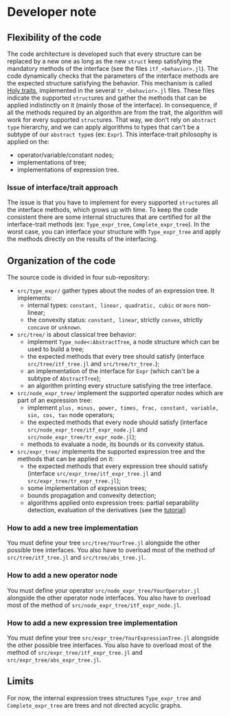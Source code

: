 # Developer note

## Flexibility of the code
The code architecture is developed such that every structure can be replaced by a new one as long as the new `struct` keep satisfying the mandatory methods of the interface (see the files `itf_<behavior>.jl`).
The code dynamically checks that the parameters of the interface methods are the expected structure satisfying the behavior.
This mechanism is called [Holy traits](https://ahsmart.com/pub/holy-traits-design-patterns-and-best-practice-book/#implementing_the_holy_traits_pattern), implemented in the several `tr_<behavior>.jl` files.
These files indicate the supported `struct`ures and gather the methods that can be applied indistinctly on it (mainly those of the interface).
In consequence, if all the methods required by an algorithm are from the trait, the algorithm will work for every supported `struct`ures.
That way, we don't rely on `abstract type` hierarchy, and we can apply algorithms to types that can't be a subtype of our `abstract type`s (ex: `Expr`).
This interface-trait philosophy is applied on the:
- operator/variable/constant nodes;
- implementations of tree;
- implementations of expression tree.

### Issue of interface/trait approach
The issue is that you have to implement for every supported `struct`ures all the interface methods, which grows up with time.
To keep the code consistent there are some internal structures that are certified for all the interface-trait methods (ex: `Type_expr_tree`, `Complete_expr_tree`).
In the worst case, you can interface your structure with `Type_expr_tree` and apply the methods directly on the results of the interfacing.

## Organization of the code
The source code is divided in four sub-repository:
- `src/type_expr/` gather types about the nodes of an expression tree.
  It implements:
  - internal types: `constant, linear, quadratic, cubic` or `more` non-linear;
  - the convexity status: `constant, linear`, strictly `convex`, strictly `concave` or `unknown`.
- `src/tree/` is about classical tree behavior:
  - implement `Type_node<:AbstractTree`, a node structure which can be used to build a tree;
  - the expected methods that every tree should satisfy (interface `src/tree/itf_tree.jl` and `src/tree/tr_tree.`);
  - an implementation of the interface for `Expr` (which can't be a subtype of `AbstractTree`);
  - an algorithm printing every structure satisfying the tree interface.
- `src/node_expr_tree/` implement the supported operator nodes which are part of an expression tree:
  - implement `plus, minus, power, times, frac, constant, variable, sin, cos, tan` node operators;
  - the expected methods that every node should satisfy (interface `src/node_expr_tree/itf_expr_node.jl` and `src/node_expr_tree/tr_expr_node.jl`);
  - methods to evaluate a node, its bounds or its convexity status.
- `src/expr_tree/` implements the supported expression tree and the methods that can be applied on it:
  - the expected methods that every expression tree should satisfy (interface `src/expr_tree/itf_expr_tree.jl` and `src/expr_tree/tr_expr_tree.jl`);
  - some implementation of expression trees;
  - bounds propagation and convexity detection;
  - algorithms applied onto expression trees: partial separability detection, evaluation of the derivatives (see the [tutorial](https://paraynaud.github.io/ExpressionTreeForge.jl/dev/tutorial/))

### How to add a new tree implementation
You must define your tree `src/tree/YourTree.jl` alongside the other possible tree interfaces.
You also have to overload most of the method of `src/tree/itf_tree.jl` and `src/tree/abs_tree.jl`.

### How to add a new operator node
You must define your operator `src/node_expr_tree/YourOperator.jl` alongside the other operator node interfaces.
You also have to overload most of the method of `src/node_expr_tree/itf_expr_node.jl`.

### How to add a new expression tree implementation
You must define your tree `src/expr_tree/YourExpressionTree.jl` alongside the other possible tree interfaces.
You also have to overload most of the method of `src/expr_tree/itf_expr_tree.jl` and `src/expr_tree/abs_expr_tree.jl`.

## Limits
For now, the internal expression trees structures `Type_expr_tree` and `Complete_expr_tree` are trees and not directed acyclic graphs.